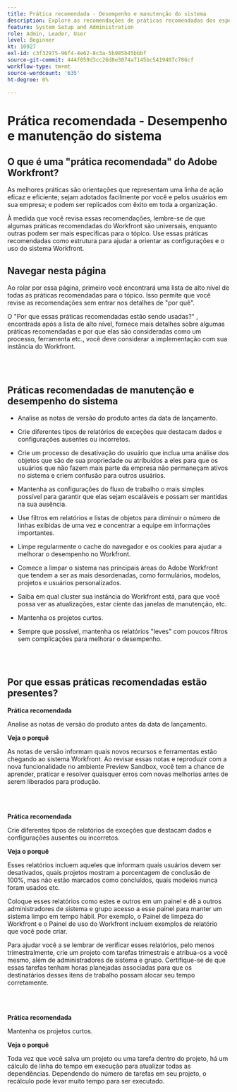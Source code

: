 ```yaml
---
title: Prática recomendada - Desempenho e manutenção do sistema
description: Explore as recomendações de práticas recomendadas dos especialistas da Adobe Workfront sobre o desempenho e a manutenção do sistema Workfront.
feature: System Setup and Administration
role: Admin, Leader, User
level: Beginner
kt: 10927
exl-id: c3f32975-96f4-4e62-8c3a-5b985b45bbbf
source-git-commit: 444f059d3cc26d8e3074a7145bc5419407c786cf
workflow-type: tm+mt
source-wordcount: '635'
ht-degree: 0%

---
```


# Prática recomendada - Desempenho e manutenção do sistema

## O que é uma &quot;prática recomendada&quot; do Adobe Workfront?

As melhores práticas são orientações que representam uma linha de ação eficaz e eficiente; sejam adotados facilmente por você e pelos usuários em sua empresa; e podem ser replicados com êxito em toda a organização.

À medida que você revisa essas recomendações, lembre-se de que algumas práticas recomendadas do Workfront são universais, enquanto outras podem ser mais específicas para o tópico. Use essas práticas recomendadas como estrutura para ajudar a orientar as configurações e o uso do sistema Workfront.

## Navegar nesta página

Ao rolar por essa página, primeiro você encontrará uma lista de alto nível de todas as práticas recomendadas para o tópico. Isso permite que você revise as recomendações sem entrar nos detalhes de &quot;por quê&quot;.

O &quot;Por que essas práticas recomendadas estão sendo usadas?&quot; , encontrada após a lista de alto nível, fornece mais detalhes sobre algumas práticas recomendadas e por que elas são consideradas como um processo, ferramenta etc., você deve considerar a implementação com sua instância do Workfront.

</br>
</br>

## Práticas recomendadas de manutenção e desempenho do sistema

* Analise as notas de versão do produto antes da data de lançamento.

* Crie diferentes tipos de relatórios de exceções que destacam dados e configurações ausentes ou incorretos.

* Crie um processo de desativação do usuário que inclua uma análise dos objetos que são de sua propriedade ou atribuídos a eles para que os usuários que não fazem mais parte da empresa não permaneçam ativos no sistema e criem confusão para outros usuários.

* Mantenha as configurações do fluxo de trabalho o mais simples possível para garantir que elas sejam escaláveis e possam ser mantidas na sua ausência.

* Use filtros em relatórios e listas de objetos para diminuir o número de linhas exibidas de uma vez e concentrar a equipe em informações importantes.

* Limpe regularmente o cache do navegador e os cookies para ajudar a melhorar o desempenho no Workfront.

* Comece a limpar o sistema nas principais áreas do Adobe Workfront que tendem a ser as mais desordenadas, como formulários, modelos, projetos e usuários personalizados.

* Saiba em qual cluster sua instância do Workfront está, para que você possa ver as atualizações, estar ciente das janelas de manutenção, etc.

* Mantenha os projetos curtos.

* Sempre que possível, mantenha os relatórios &quot;leves&quot; com poucos filtros sem complicações para melhorar o desempenho.

</br>
</br>

## Por que essas práticas recomendadas estão presentes?

**Prática recomendada**

Analise as notas de versão do produto antes da data de lançamento.



**Veja o porquê**

As notas de versão informam quais novos recursos e ferramentas estão chegando ao sistema Workfront. Ao revisar essas notas e reproduzir com a nova funcionalidade no ambiente Preview Sandbox, você tem a chance de aprender, praticar e resolver quaisquer erros com novas melhorias antes de serem liberados para produção.

</br>
</br>

**Prática recomendada**

Crie diferentes tipos de relatórios de exceções que destacam dados e configurações ausentes ou incorretos.



**Veja o porquê**

Esses relatórios incluem aqueles que informam quais usuários devem ser desativados, quais projetos mostram a porcentagem de conclusão de 100%, mas não estão marcados como concluídos, quais modelos nunca foram usados etc.



Coloque esses relatórios como estes e outros em um painel e dê a outros administradores de sistema e grupo acesso a esse painel para manter um sistema limpo em tempo hábil. Por exemplo, o Painel de limpeza do Workfront e o Painel de uso do Workfront incluem exemplos de relatório que você pode criar.



Para ajudar você a se lembrar de verificar esses relatórios, pelo menos trimestralmente, crie um projeto com tarefas trimestrais e atribua-os a você mesmo, além de administradores de sistema e grupo. Certifique-se de que essas tarefas tenham horas planejadas associadas para que os destinatários desses itens de trabalho possam alocar seu tempo corretamente.

</br>
</br>

**Prática recomendada**

Mantenha os projetos curtos.



**Veja o porquê**

Toda vez que você salva um projeto ou uma tarefa dentro do projeto, há um cálculo de linha do tempo em execução para atualizar todas as dependências. Dependendo do número de tarefas em seu projeto, o recálculo pode levar muito tempo para ser executado.
